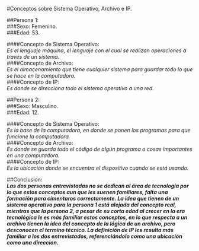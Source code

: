 #Conceptos sobre Sistema Operativo, Archivo e IP.

##Persona 1:  
###Sexo: Femenino.  
###Edad: 53.  

####Concepto de Sistema Operativo:  
*Es el lenguaje máquina, el lenguaje con el cual se realizan operaciones a través de un sistema.*  
####Concepto de Archivo:  
*Es el almacenamiento que tiene cualquier sistema para guardar todo lo que se hace en la computadora.*  
####Concepto de IP:  
*Es donde se direcciona todo el sistema operativo a una red.*  

##Persona 2:  
###Sexo: Masculino.  
###Edad: 12.  

####Concepto de Sistema Operativo:  
*Es la base de la computadora, en donde se ponen los programas para que funcione la computadora.*  
####Concepto de Archivo:  
*Es donde se guarda todo el código de algún programa o cosas importantes en una computadora.*  
####Concepto de IP:  
*Es la ubicación donde se encuentra el dispositivo cuando se está usando.*  

##Conclusion:  
***Las dos personas entrevistadas no se dedican al área de tecnología por lo que estos conceptos aun que les suenen familiares, falta una formación para cimentaros correctamente.
La idea que tienen de un sistema operativo para la persona 1 está alejada del concepto real, mientras que la persona 2, a pesar de su corta edad al crecer en la era tecnológica le es más familiar estos conceptos, en lo que respecta a un archivo tienen la idea del concepto de la lógica de un archivo, pero desconocen el termino técnico.
La definición de IP les resulta más familiar a los dos entrevistados, referenciándolo como una ubicación como una direccion.***  
